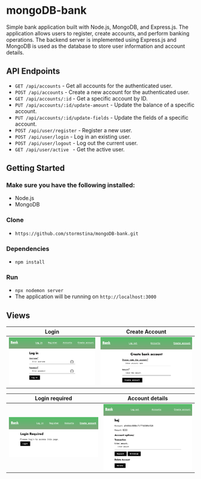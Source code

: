 # mongoDB-bank

Simple bank application built with Node.js, MongoDB, and Express.js. The application allows users to register, create accounts, and perform banking operations. The backend server is implemented using Express.js and MongoDB is used as the database to store user information and account details.

## API Endpoints

* ```GET /api/accounts``` - Get all accounts for the authenticated user.
* ```POST /api/accounts``` - Create a new account for the authenticated user.
* ```GET /api/accounts/:id``` - Get a specific account by ID.
* ```PUT /api/accounts/:id/update-amount``` - Update the balance of a specific account.
* ```PUT /api/accounts/:id/update-fields``` - Update the fields of a specific account.
* ```POST /api/user/register``` - Register a new user.
* ```POST /api/user/login``` - Log in an existing user.
* ```POST /api/user/logout``` - Log out the current user.
* ```GET /api/user/active ``` - Get the active user.

## Getting Started
### Make sure you have the following installed:
* Node.js
* MongoDB

### Clone
* ```https://github.com/stormstina/mongoDB-bank.git```

### Dependencies
* ```npm install```

### Run
*  ```npx nodemon server```
*  The application will be running on ```http://localhost:3000```


## Views

Login             |  Create Account
:-------------------------:|:-------------------------:
![](frontend/public/assets/images/login.png)  |  ![](frontend/public/assets/images/create_account.png)

Login required             |  Account details
:-------------------------:|:-------------------------:
![](frontend/public/assets/images/login_required.png)  |  ![](frontend/public/assets/images/account_details.png)